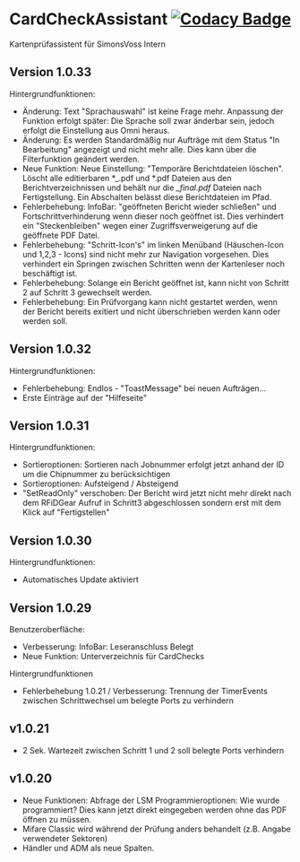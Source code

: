 # CardCheckAssistant [![Codacy Badge](https://app.codacy.com/project/badge/Grade/f219c0fa9a484f4580085734c97cba85)](https://app.codacy.com/gh/c3rebro/CardCheckAssistant/dashboard?utm_source=gh&utm_medium=referral&utm_content=&utm_campaign=Badge_grade)
 
Kartenprüfassistent für SimonsVoss Intern

Version 1.0.33
-----------------------------------------------------------------
Hintergrundfunktionen:
+ Änderung: Text "Sprachauswahl" ist keine Frage mehr. Anpassung der Funktion erfolgt später: Die Sprache soll zwar änderbar sein, jedoch erfolgt die Einstellung aus Omni heraus.
+ Änderung: Es werden Standardmäßig nur Aufträge mit dem Status "In Bearbeitung" angezeigt und nicht mehr alle. Dies kann über die Filterfunktion geändert werden.
+ Neue Funktion: Neue Einstellung: "Temporäre Berichtdateien löschen". Löscht alle editierbaren *_.pdf und *.pdf Dateien aus den Berichtverzeichnissen und behält nur die *_final.pdf* Dateien nach Fertigstellung. Ein Abschalten belässt diese Berichtdateien im Pfad.
+ Fehlerbehebung: InfoBar: "geöffneten Bericht wieder schließen" und Fortschrittverhinderung wenn dieser noch geöffnet ist. Dies verhindert ein "Steckenbleiben" wegen einer Zugriffsverweigerung auf die geöffnete PDF Datei.
+ Fehlerbehebung: "Schritt-Icon's" im linken Menüband (Häuschen-Icon und 1,2,3 - Icons) sind nicht mehr zur Navigation vorgesehen. Dies verhindert ein Springen zwischen Schritten wenn der Kartenleser noch beschäftigt ist.
+ Fehlerbehebung: Solange ein Bericht geöffnet ist, kann nicht von Schritt 2 auf Schritt 3 gewechselt werden. 
+ Fehlerbehebung: Ein Prüfvorgang kann nicht gestartet werden, wenn der Bericht bereits exitiert und nicht überschrieben werden kann oder werden soll.

Version 1.0.32
-----------------------------------------------------------------
Hintergrundfunktionen:
+ Fehlerbehebung: Endlos - "ToastMessage" bei neuen Aufträgen...
+ Erste Einträge auf der "Hilfeseite"

Version 1.0.31
-----------------------------------------------------------------
Hintergrundfunktionen:
+ Sortieroptionen: Sortieren nach Jobnummer erfolgt jetzt anhand der ID um die Chipnummer zu berücksichtigen
+ Sortieroptionen: Aufsteigend / Absteigend
+ "SetReadOnly" verschoben: Der Bericht wird jetzt nicht mehr direkt nach dem RFiDGear Aufruf in Schritt3 abgeschlossen sondern erst mit dem Klick auf "Fertigstellen"

Version 1.0.30
-----------------------------------------------------------------
Hintergrundfunktionen:
+ Automatisches Update aktiviert

Version 1.0.29
-----------------------------------------------------------------
Benutzeroberfläche:
+ Verbesserung: InfoBar: Leseranschluss Belegt
+ Neue Funktion: Unterverzeichnis für CardChecks

Hintergrundfunktionen
+ Fehlerbehebung 1.0.21 / Verbesserung: Trennung der TimerEvents zwischen Schrittwechsel um belegte Ports zu verhindern

v1.0.21
------------------------------------------------------
+ 2 Sek. Wartezeit zwischen Schritt 1 und 2 soll belegte Ports verhindern

v1.0.20
------------------------------------------------------
+ Neue Funktionen: Abfrage der LSM Programmieroptionen: Wie wurde programmiert?
   Dies kann jetzt direkt eingegeben werden ohne das PDF öffnen zu müssen.
+ Mifare Classic wird während der Prüfung anders behandelt (z.B. Angabe verwendeter Sektoren)
+ Händler und ADM als neue Spalten.